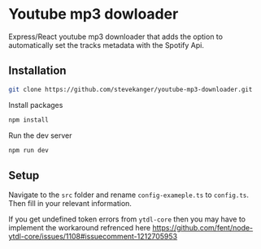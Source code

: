 # Youtube mp3 dowloader

Express/React youtube mp3 downloader that adds the option to automatically set the tracks metadata with the Spotify Api.

## Installation

```bash
git clone https://github.com/stevekanger/youtube-mp3-downloader.git

```

Install packages

```bash
npm install

```

Run the dev server

```bash
npm run dev

```

## Setup

Navigate to the `src` folder and rename `config-exameple.ts` to `config.ts`. Then fill in your relevant information.

If you get undefined token errors from `ytdl-core` then you may have to implement the workaround refrenced here https://github.com/fent/node-ytdl-core/issues/1108#issuecomment-1212705953
